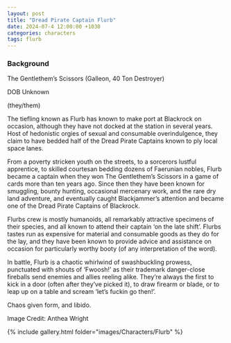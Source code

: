 ```yaml
---
layout: post
title: "Dread Pirate Captain Flurb"
date: 2024-07-4 12:00:00 +1030
categories: characters
tags: flurb
---
```

### Background
The Gentlethem’s Scissors (Galleon, 40 Ton Destroyer)

DOB Unknown

(they/them)


The tiefling known as Flurb has known to make port at Blackrock on occasion, although they have not docked at the station in several years. Host of hedonistic orgies of sexual and consumable overindulgence, they claim to have bedded half of the Dread Pirate Captains known to ply local space lanes.

From a poverty stricken youth on the streets, to a sorcerors lustful apprentice, to skilled courtesan bedding dozens of Faerunian nobles, Flurb became a captain when they won The Gentlethem’s Scissors in a game of cards more than ten years ago. Since then they have been known for smuggling, bounty hunting, occasional mercenary work, and the rare dry land adventure, and eventually caught Blackjammer’s attention and became one of the Dread Pirate Captains of Blackrock.

Flurbs crew is mostly humanoids, all remarkably attractive specimens of their species, and all known to attend their captain ‘on the late shift’. Flurbs tastes run as expensive for material and consumable goods as they do for the lay, and they have been known to provide advice and assistance on occasion for particularly worthy booty (of any interpretation of the word).

In battle, Flurb is a chaotic whirlwind of swashbuckling prowess, punctuated with shouts of ‘Fwoosh!’ as their trademark danger-close fireballs send enemies and allies reeling alike. They’re always the first to kick in a door (often after they’ve picked it), to draw firearm or blade, or to leap up on a table and scream ‘let’s fuckin go then!’.

Chaos given form, and libido.


Image Credit: Anthea Wright

{% include gallery.html folder="images/Characters/Flurb" %}